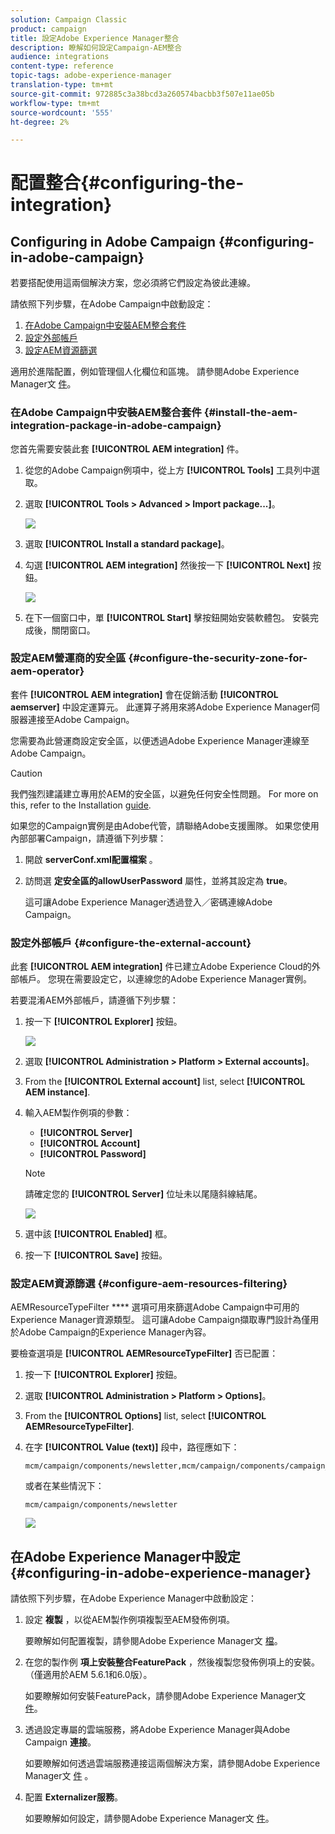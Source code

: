 ```yaml
---
solution: Campaign Classic
product: campaign
title: 設定Adobe Experience Manager整合
description: 瞭解如何設定Campaign-AEM整合
audience: integrations
content-type: reference
topic-tags: adobe-experience-manager
translation-type: tm+mt
source-git-commit: 972885c3a38bcd3a260574bacbb3f507e11ae05b
workflow-type: tm+mt
source-wordcount: '555'
ht-degree: 2%

---
```



# 配置整合{#configuring-the-integration}

## Configuring in Adobe Campaign {#configuring-in-adobe-campaign}

若要搭配使用這兩個解決方案，您必須將它們設定為彼此連線。

請依照下列步驟，在Adobe Campaign中啟動設定：

1. [在Adobe Campaign中安裝AEM整合套件](#install-the-aem-integration-package-in-adobe-campaign)
1. [設定外部帳戶](#configure-the-external-account)
1. [設定AEM資源篩選](#configure-aem-resources-filtering)

適用於進階配置，例如管理個人化欄位和區塊。 請參閱Adobe Experience Manager文 [件](https://helpx.adobe.com/experience-manager/6-5/sites/administering/using/campaignonpremise.html)。

### 在Adobe Campaign中安裝AEM整合套件 {#install-the-aem-integration-package-in-adobe-campaign}

您首先需要安裝此套 **[!UICONTROL AEM integration]** 件。

1. 從您的Adobe Campaign例項中，從上方 **[!UICONTROL Tools]** 工具列中選取。
1. 選取 **[!UICONTROL Tools > Advanced > Import package...]**。

   ![](assets/aem_config_1.png)

1. 選取 **[!UICONTROL Install a standard package]**。
1. 勾選 **[!UICONTROL AEM integration]** 然後按一下 **[!UICONTROL Next]** 按鈕。

   ![](assets/aem_config_2.png)

1. 在下一個窗口中，單 **[!UICONTROL Start]** 擊按鈕開始安裝軟體包。 安裝完成後，關閉窗口。

### 設定AEM營運商的安全區 {#configure-the-security-zone-for-aem-operator}

套件 **[!UICONTROL AEM integration]** 會在促銷活動 **[!UICONTROL aemserver]** 中設定運算元。 此運算子將用來將Adobe Experience Manager伺服器連接至Adobe Campaign。

您需要為此營運商設定安全區，以便透過Adobe Experience Manager連線至Adobe Campaign。

>[!CAUTION]
>
>我們強烈建議建立專用於AEM的安全區，以避免任何安全性問題。 For more on this, refer to the Installation [guide](../../installation/using/configuring-campaign-server.md#defining-security-zones).

如果您的Campaign實例是由Adobe代管，請聯絡Adobe支援團隊。 如果您使用內部部署Campaign，請遵循下列步驟：

1. 開啟 **serverConf.xml配置檔案** 。
1. 訪問選 **定安全區的allowUserPassword** 屬性，並將其設定為 **true**。

   這可讓Adobe Experience Manager透過登入／密碼連線Adobe Campaign。

### 設定外部帳戶 {#configure-the-external-account}

此套 **[!UICONTROL AEM integration]** 件已建立Adobe Experience Cloud的外部帳戶。 您現在需要設定它，以連線您的Adobe Experience Manager實例。

若要混淆AEM外部帳戶，請遵循下列步驟：

1. 按一下 **[!UICONTROL Explorer]** 按鈕。

   ![](assets/aem_config_3.png)

1. 選取 **[!UICONTROL Administration > Platform > External accounts]**。
1. From the **[!UICONTROL External account]** list, select **[!UICONTROL AEM instance]**.
1. 輸入AEM製作例項的參數：

   * **[!UICONTROL Server]**
   * **[!UICONTROL Account]**
   * **[!UICONTROL Password]**

   >[!NOTE]
   >
   >請確定您的 **[!UICONTROL Server]** 位址未以尾隨斜線結尾。

   ![](assets/aem_config_4.png)

1. 選中該 **[!UICONTROL Enabled]** 框。
1. 按一下 **[!UICONTROL Save]** 按鈕。

### 設定AEM資源篩選 {#configure-aem-resources-filtering}

AEMResourceTypeFilter **** 選項可用來篩選Adobe Campaign中可用的Experience Manager資源類型。 這可讓Adobe Campaign擷取專門設計為僅用於Adobe Campaign的Experience Manager內容。

要檢查選項是 **[!UICONTROL AEMResourceTypeFilter]** 否已配置：

1. 按一下 **[!UICONTROL Explorer]** 按鈕。
1. 選取 **[!UICONTROL Administration > Platform > Options]**。
1. From the **[!UICONTROL Options]** list, select **[!UICONTROL AEMResourceTypeFilter]**.
1. 在字 **[!UICONTROL Value (text)]** 段中，路徑應如下：

   ```
   mcm/campaign/components/newsletter,mcm/campaign/components/campaign_newsletterpage,mcm/neolane/components/newsletter
   ```

   或者在某些情況下：

   ```
   mcm/campaign/components/newsletter
   ```

   ![](assets/aem_config_5.png)

## 在Adobe Experience Manager中設定 {#configuring-in-adobe-experience-manager}

請依照下列步驟，在Adobe Experience Manager中啟動設定：

1. 設定 **複製** ，以從AEM製作例項複製至AEM發佈例項。

   要瞭解如何配置複製，請參閱Adobe Experience Manager文 [檔](https://helpx.adobe.com/experience-manager/6-5/sites/deploying/using/replication.html)。

1. 在您的製作例 **項上安裝整合FeaturePack** ，然後複製您發佈例項上的安裝。 （僅適用於AEM 5.6.1和6.0版）。

   如要瞭解如何安裝FeaturePack，請參閱Adobe Experience Manager文 [件](https://helpx.adobe.com/experience-manager/aem-previous-versions.html)。

1. 透過設定專屬的雲端服務，將Adobe Experience Manager與Adobe Campaign **連接**。

   如要瞭解如何透過雲端服務連接這兩個解決方案，請參閱Adobe Experience Manager文 [件](https://helpx.adobe.com/experience-manager/6-5/sites/administering/using/campaignonpremise.html#ConfiguringAdobeExperienceManager) 。

1. 配置 **Externalizer服務**。

   如要瞭解如何設定，請參閱Adobe Experience Manager文 [件](https://helpx.adobe.com/experience-manager/6-5/sites/developing/using/externalizer.html)。

